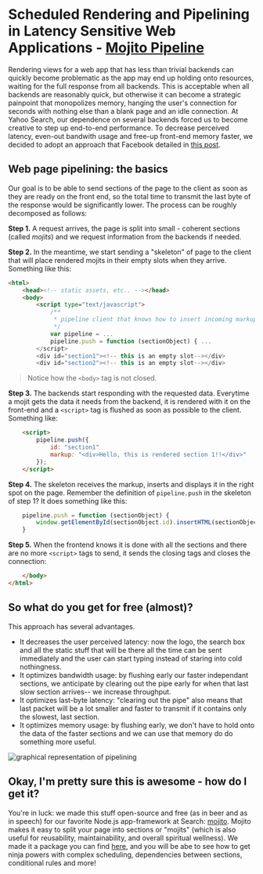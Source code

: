 # Scheduled Rendering and Pipelining in Latency Sensitive Web Applications - [Mojito Pipeline](https://github.com/yahoo/mojito-pipeline)

Rendering views for a web app that has less than trivial backends can quickly become problematic as the app may end up holding onto resources, waiting for the full response from all backends. This is acceptable when all backends are reasonably quick, but otherwise it can become a strategic painpoint that monopolizes memory, hanging the user's connection for seconds with nothing else than a blank page and an idle connection.
At Yahoo Search, our dependence on several backends forced us to become creative to step up end-to-end performance. To decrease perceived latency, even-out bandwith usage and free-up front-end memory faster, we decided to adopt an approach that Facebook detailed in [this post](https://www.facebook.com/note.php?note_id=389414033919).

## Web page pipelining: the basics
Our goal is to be able to send sections of the page to the client as soon as they are ready on the front end, so the total time to transmit the last byte of the response would be significantly lower.
The process can be roughly decomposed as follows:

**Step 1.** A request arrives, the page is split into small - coherent sections (called _mojits_) and we request information from the backends if needed.

**Step 2.** In the meantime, we start sending a "skeleton" of page to the client that will place rendered mojits in their empty slots when they arrive. Something like this:

```html
<html>
    <head><!-- static assets, etc.. --></head>
    <body>
        <script type="text/javascript">
            /**
             * pipeline client that knows how to insert incoming markup.
             */
            var pipeline = ...
            pipeline.push = function (sectionObject) { ...
        </script>
        <div id="section1"><!-- this is an empty slot--></div>
        <div id="section2"><!-- this is an empty slot--></div>
```

> Notice how the `<body>` tag is not closed.

**Step 3.** The backends start responding with the requested data. Everytime a mojit gets the data it needs from the backend, it is rendered with it on the front-end and a `<script>` tag is flushed as soon as possible to the client. Something like:

```html
    <script>
        pipeline.push({
            id: "section1"
            markup: "<div>Hello, this is rendered section 1!!</div>"
        });
    </script>
```

**Step 4.** The skeleton receives the markup, inserts and displays it in the right spot on the page. Remember the definition of `pipeline.push` in the skeleton of step 1? It does something like this:

```javascript
    pipeline.push = function (sectionObject) {
        window.getElementById(sectionObject.id).insertHTML(sectionObject.markup);
    }
```

**Step 5.** When the frontend knows it is done with all the sections and there are no more `<script>` tags to send, it sends the closing tags and closes the connection:

```html
    </body>
</html>

```

## So what do you get for free (almost)?
This approach has several advantages.
* It decreases the user perceived latency: now the logo, the search box and all the static stuff that will be there all the time can be sent immediately and the user can start typing instead of staring into cold nothingness.
* It optimizes bandwidth usage: by flushing early our faster independant sections, we anticipate by clearing out the pipe early for when that last slow section arrives-- we increase throughput.
* It optimizes last-byte latency: "clearing out the pipe" also means that last packet will be a lot smaller and faster to transmit if it contains only the slowest, last section.
* It optimizes memory usage: by flushing early, we don't have to hold onto the data of the faster sections and we can use that memory do do something more useful.

![graphical representation of pipelining]()

## Okay, I'm pretty sure this is awesome - how do I get it?
You're in luck: we made this stuff open-source and free (as in beer and as in speech) for our favorite Node.js app-framework at Search: [mojito](http://developer.yahoo.com/cocktails/mojito/). Mojito makes it easy to split your page into sections or "mojits" (which is also useful for reusability, maintainability, and overall spiritual wellness). We made it a package you can find [here](https://github.com/yahoo/mojito-pipeline), and you will be abe to see how to get ninja powers with complex scheduling, dependencies between sections, conditional rules and more!
